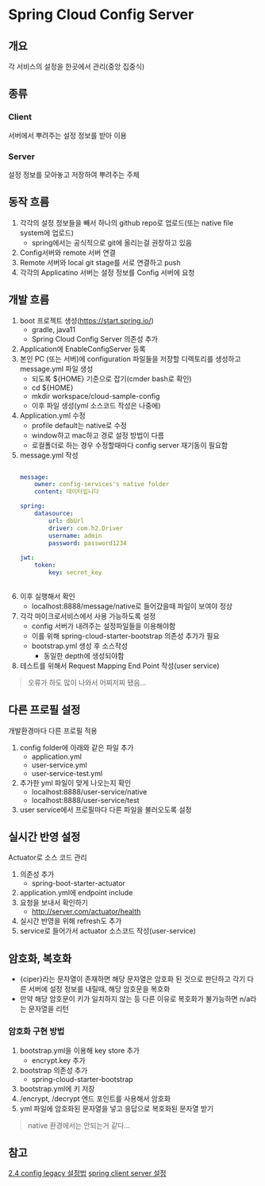 # Spring Cloud Config Server

## 개요
각 서비스의 설정을 한곳에서 관리(중앙 집중식)

## 종류
### Client
서버에서 뿌려주는 설정 정보를 받아 이용

### Server
설정 정보를 모아놓고 저장하여 뿌려주는 주체

## 동작 흐름
1. 각각의 설정 정보들을 빼서 하나의 github repo로 업로드(또는 native file system에 업로드)
	- spring에서는 공식적으로 git에 올리는걸 권장하고 있음 
2. Config서버와 remote 서버 연결
3. Remote 서버와 local git stage를 서로 연결하고 push
4. 각각의 Applicatino 서버는 설정 정보를 Config 서버에 요청

## 개발 흐름
1. boot 프로젝트 생성(https://start.spring.io/)
	- gradle, java11
	- Spring Cloud Config Server 의존성 추가
2. Application에 EnableConfigServer 등록
3. 본인 PC (또는 서버)에 configuration 파일들을 저장할 디렉토리를 생성하고 message.yml 파일 생성
	- 되도록 ${HOME} 기준으로 잡기(cmder bash로 확인)
	- cd ${HOME}
	- mkdir workspace/cloud-sample-config
	- 이후 파일 생성(yml 소스코드 작성은 나중에)
4. Application.yml 수정
	- profile default는 native로 수정
	- window하고 mac하고 경로 설정 방법이 다름
	- 로컬폴더로 하는 경우 수정할때마다 config server 재기동이 필요함
5. message.yml 작성
	```yml
	
	message:
		owner: config-services's native folder
		content: 데이터입니다
	
	spring:
		datasource:
			url: dbUrl
			driver: com.h2.Driver
			username: admin
			password: password1234
			
	jwt:
		token:
			key: secret_key
		
	```
6. 이후 실행해서 확인
	- localhost:8888/message/native로 들어갔을때 파일이 보여야 정상
7. 각각 마이크로서비스에서 사용 가능하도록 설정
	- config 서버가 내려주는 설정파일들을 이용해야함
	- 이를 위해 spring-cloud-starter-bootstrap 의존성 추가가 필요
	- bootstrap.yml 생성 후 소스작성
		- 동일한 depth에 생성되야함
8. 테스트를 위해서 Request Mapping End Point 작성(user service)
> 오류가 하도 많이 나와서 어찌저찌 됐음... 

## 다른 프로필 설정 
개발환경마다 다른 프로필 적용
1. config folder에 아래와 같은 파일 추가
	- application.yml
	- user-service.yml
	- user-service-test.yml
2. 추가한 yml 파일이 맞게 나오는지 확인
	- localhost:8888/user-service/native
	- localhost:8888/user-service/test
3. user service에서 프로필마다 다른 파일을 불러오도록 설정

## 실시간 반영 설정
Actuator로 소스 코드 관리
1. 의존성 추가
	- spring-boot-starter-actuator
2. application.yml에 endpoint include
3. 요청을 보내서 확인하기
	- http://server.com/actuator/health
4. 실시간 반영을 위해 refresh도 추가
5. service로 들어가서 actuator 소스코드 작성(user-service)

## 암호화, 복호화
- {ciper}라는 문자열이 존재하면 해당 문자열은 암호화 된 것으로 판단하고 각기 다른 서버에 설정 정보를 내릴때, 해당 암호문을 복호화
- 만약 해당 암호문이 키가 일치하지 않는 등 다른 이유로 복호화가 불가능하면 n/a라는 문자열을 리턴

### 암호화 구현 방법
1. bootstrap.yml을 이용해 key store 추가
	- encrypt.key 추가
2. bootstrap 의존성 추가
	- spring-cloud-starter-bootstrap
3. bootstrap.yml에 키 저장
4. /encrypt, /decrypt 엔드 포인트를 사용해서 암호화
5. yml 파일에 암호화된 문자열을 넣고 응답으로 복호화된 문자열 받기
> native 환경에서는 안되는거 같다...

## 참고
[2.4 config legacy 설정법](https://multifrontgarden.tistory.com/278)
[spring client server 설정](https://otrodevym.tistory.com/entry/spring-boot-%EC%84%A4%EC%A0%95%ED%95%98%EA%B8%B0-14-spring-cloud-config-%EC%84%A4%EC%A0%95-%EB%B0%8F-%ED%85%8C%EC%8A%A4%ED%8A%B8-%EC%86%8C%EC%8A%A4)